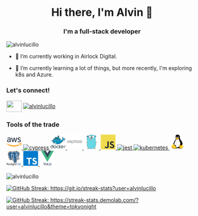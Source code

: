 
<h1 align="center">Hi there, I'm Alvin 👋 </h1>
<h3 align="center">I'm a full-stack developer </h3>

<p align="left"> <img src="https://komarev.com/ghpvc/?username=alvinlucillo&label=Profile%20views&color=0e75b6&style=flat" alt="alvinlucillo" /> </p>

- 🔭 I’m currently working in Airlock Digital.

- 🌱 I’m currently learning a lot of things, but more recently, I'm exploring k8s and Azure.


<h3 align="left">Let's connect! </h3>
<p align="left">
<a href="https://medium.com/nullifying-the-null" target="blank"><img align="center" src="https://raw.githubusercontent.com/rahuldkjain/github-profile-readme-generator/master/src/images/icons/Social/medium.svg"  height="30" width="40" /></a>
  <a href="https://linkedin.com/in/alvinlucillo" target="blank"><img align="center" src="https://raw.githubusercontent.com/rahuldkjain/github-profile-readme-generator/master/src/images/icons/Social/linked-in-alt.svg" alt="alvinlucillo" height="30" width="40" /></a>
</p>

<h3 align="left">Tools of the trade </h3>
<p align="left"> <a href="https://aws.amazon.com" target="_blank" rel="noreferrer"> <img src="https://raw.githubusercontent.com/devicons/devicon/master/icons/amazonwebservices/amazonwebservices-original-wordmark.svg" alt="aws" width="40" height="40"/> </a> <a href="https://www.cypress.io" target="_blank" rel="noreferrer"> <img src="https://raw.githubusercontent.com/simple-icons/simple-icons/6e46ec1fc23b60c8fd0d2f2ff46db82e16dbd75f/icons/cypress.svg" alt="cypress" width="40" height="40"/> </a> <a href="https://www.docker.com/" target="_blank" rel="noreferrer"> <img src="https://raw.githubusercontent.com/devicons/devicon/master/icons/docker/docker-original-wordmark.svg" alt="docker" width="40" height="40"/> </a> <a href="https://expressjs.com" target="_blank" rel="noreferrer"> <img src="https://raw.githubusercontent.com/devicons/devicon/master/icons/express/express-original-wordmark.svg" alt="express" width="40" height="40"/> </a> <a href="https://golang.org" target="_blank" rel="noreferrer"> <img src="https://raw.githubusercontent.com/devicons/devicon/master/icons/go/go-original.svg" alt="go" width="40" height="40"/> </a> <a href="https://developer.mozilla.org/en-US/docs/Web/JavaScript" target="_blank" rel="noreferrer"> <img src="https://raw.githubusercontent.com/devicons/devicon/master/icons/javascript/javascript-original.svg" alt="javascript" width="40" height="40"/> </a> <a href="https://jestjs.io" target="_blank" rel="noreferrer"> <img src="https://www.vectorlogo.zone/logos/jestjsio/jestjsio-icon.svg" alt="jest" width="40" height="40"/> </a> <a href="https://kubernetes.io" target="_blank" rel="noreferrer"> <img src="https://www.vectorlogo.zone/logos/kubernetes/kubernetes-icon.svg" alt="kubernetes" width="40" height="40"/> </a> <a href="https://www.linux.org/" target="_blank" rel="noreferrer"> <img src="https://raw.githubusercontent.com/devicons/devicon/master/icons/linux/linux-original.svg" alt="linux" width="40" height="40"/> </a> <a href="https://www.postgresql.org" target="_blank" rel="noreferrer"> <img src="https://raw.githubusercontent.com/devicons/devicon/master/icons/postgresql/postgresql-original-wordmark.svg" alt="postgresql" width="40" height="40"/> </a> <a href="https://www.typescriptlang.org/" target="_blank" rel="noreferrer"> <img src="https://raw.githubusercontent.com/devicons/devicon/master/icons/typescript/typescript-original.svg" alt="typescript" width="40" height="40"/> </a> <a href="https://vuejs.org/" target="_blank" rel="noreferrer"> <img src="https://raw.githubusercontent.com/devicons/devicon/master/icons/vuejs/vuejs-original-wordmark.svg" alt="vuejs" width="40" height="40"/> </a> </p>


<p><img align="center" src="https://github-readme-stats.vercel.app/api/top-langs?username=alvinlucillo&show_icons=true&locale=en&layout=compact" alt="alvinlucillo" /></p>
<p><a href="https://git.io/streak-stats?user=alvinlucillo&theme=tokyonight"><img src="https://streak-stats.demolab.com?user=alvinlucillo&theme=tokyonight" alt="GitHub Streak: https://git.io/streak-stats?user=alvinlucillo" /></a></p>
<p><a href="https://streak-stats.demolab.com/?user=alvinlucillo&theme=tokyonight"><img src="https://streak-stats.demolab.com?user=alvinlucillo&theme=tokyonight" alt="GitHub Streak: https://streak-stats.demolab.com/?user=alvinlucillo&theme=tokyonight" /></a></p>
